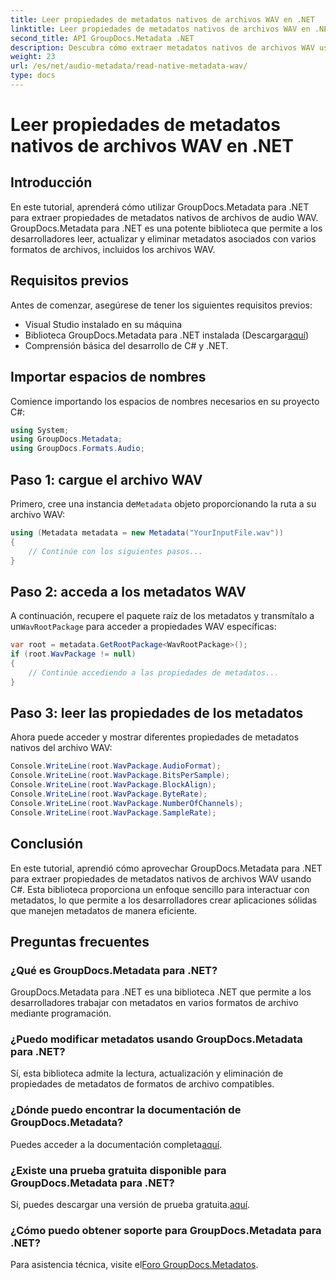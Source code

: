 ```yaml
---
title: Leer propiedades de metadatos nativos de archivos WAV en .NET
linktitle: Leer propiedades de metadatos nativos de archivos WAV en .NET
second_title: API GroupDocs.Metadata .NET
description: Descubra cómo extraer metadatos nativos de archivos WAV usando GroupDocs.Metadata para .NET. Tutorial sencillo de C# para leer las propiedades de archivos WAV.
weight: 23
url: /es/net/audio-metadata/read-native-metadata-wav/
type: docs
---
```

# Leer propiedades de metadatos nativos de archivos WAV en .NET

## Introducción
En este tutorial, aprenderá cómo utilizar GroupDocs.Metadata para .NET para extraer propiedades de metadatos nativos de archivos de audio WAV. GroupDocs.Metadata para .NET es una potente biblioteca que permite a los desarrolladores leer, actualizar y eliminar metadatos asociados con varios formatos de archivos, incluidos los archivos WAV.
## Requisitos previos
Antes de comenzar, asegúrese de tener los siguientes requisitos previos:
- Visual Studio instalado en su máquina
-  Biblioteca GroupDocs.Metadata para .NET instalada (Descargar[aquí](https://releases.groupdocs.com/metadata/net/))
- Comprensión básica del desarrollo de C# y .NET.

## Importar espacios de nombres
Comience importando los espacios de nombres necesarios en su proyecto C#:
```csharp
using System;
using GroupDocs.Metadata;
using GroupDocs.Formats.Audio;
```
## Paso 1: cargue el archivo WAV
 Primero, cree una instancia de`Metadata` objeto proporcionando la ruta a su archivo WAV:
```csharp
using (Metadata metadata = new Metadata("YourInputFile.wav"))
{
    // Continúe con los siguientes pasos...
}
```
## Paso 2: acceda a los metadatos WAV
 A continuación, recupere el paquete raíz de los metadatos y transmítalo a un`WavRootPackage` para acceder a propiedades WAV específicas:
```csharp
var root = metadata.GetRootPackage<WavRootPackage>();
if (root.WavPackage != null)
{
    // Continúe accediendo a las propiedades de metadatos...
}
```
## Paso 3: leer las propiedades de los metadatos
Ahora puede acceder y mostrar diferentes propiedades de metadatos nativos del archivo WAV:
```csharp
Console.WriteLine(root.WavPackage.AudioFormat);
Console.WriteLine(root.WavPackage.BitsPerSample);
Console.WriteLine(root.WavPackage.BlockAlign);
Console.WriteLine(root.WavPackage.ByteRate);
Console.WriteLine(root.WavPackage.NumberOfChannels);
Console.WriteLine(root.WavPackage.SampleRate);
```

## Conclusión
En este tutorial, aprendió cómo aprovechar GroupDocs.Metadata para .NET para extraer propiedades de metadatos nativos de archivos WAV usando C#. Esta biblioteca proporciona un enfoque sencillo para interactuar con metadatos, lo que permite a los desarrolladores crear aplicaciones sólidas que manejen metadatos de manera eficiente.

## Preguntas frecuentes
### ¿Qué es GroupDocs.Metadata para .NET?
GroupDocs.Metadata para .NET es una biblioteca .NET que permite a los desarrolladores trabajar con metadatos en varios formatos de archivo mediante programación.
### ¿Puedo modificar metadatos usando GroupDocs.Metadata para .NET?
Sí, esta biblioteca admite la lectura, actualización y eliminación de propiedades de metadatos de formatos de archivo compatibles.
### ¿Dónde puedo encontrar la documentación de GroupDocs.Metadata?
 Puedes acceder a la documentación completa[aquí](https://tutorials.groupdocs.com/metadata/net/).
### ¿Existe una prueba gratuita disponible para GroupDocs.Metadata para .NET?
 Sí, puedes descargar una versión de prueba gratuita.[aquí](https://releases.groupdocs.com/).
### ¿Cómo puedo obtener soporte para GroupDocs.Metadata para .NET?
 Para asistencia técnica, visite el[Foro GroupDocs.Metadatos](https://forum.groupdocs.com/c/metadata/14).